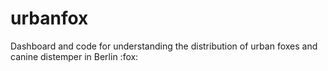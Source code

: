 # urbanfox
Dashboard and code for understanding the distribution of urban foxes and canine distemper in Berlin :fox:
